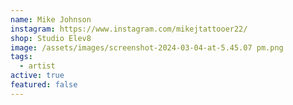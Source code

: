 ```yaml
---
name: Mike Johnson
instagram: https://www.instagram.com/mikejtattooer22/
shop: Studio Elev8
image: /assets/images/screenshot-2024-03-04-at-5.45.07 pm.png
tags:
  - artist
active: true
featured: false
---
```

